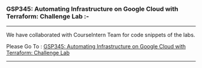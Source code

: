 ### GSP345: Automating Infrastructure on Google Cloud with Terraform: Challenge Lab :-

----------------------------------------------------------------------------------------------------------------------------------------------

We have collaborated with CourseIntern Team for code snippets of the labs.

Please Go To : [GSP345: Automating Infrastructure on Google Cloud with Terraform: Challenge Lab](https://www.courseintern.com/post/qwiklabs/challenge-labs/gsp345-automating-infrastructure-on-google-cloud-with-terraform/)

----------------------------------------------------------------------------------------------------------------------------------------------
